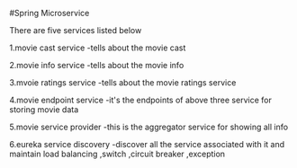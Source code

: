 #Spring Microservice 


There are five services listed below

 1.movie cast service -tells about the movie cast

 2.movie info service -tells about the movie info

 3.mvoie ratings service -tells about the movie ratings service

 4.movie endpoint service -it's the endpoints of above three service for storing movie data

 5.movie service provider -this is the aggregator service for showing all info 

 6.eureka service discovery -discover all the service associated with it and maintain load balancing ,switch ,circuit breaker ,exception 




